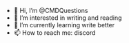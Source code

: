 - 👋 Hi, I’m @CMDQuestions
- 👀 I’m interested in writing and reading
- 🌱 I’m currently learning write better
- 📫 How to reach me: discord

<!---
CMDQuestions/CMDQuestions is a ✨ special ✨ repository because its `README.md` (this file) appears on your GitHub profile.
You can click the Preview link to take a look at your changes.
--->
